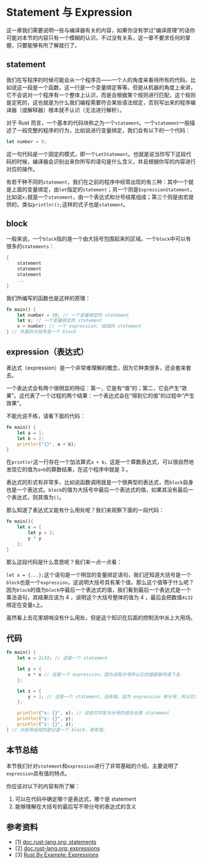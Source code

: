 # Statement 与 Expression

这一章我们需要说明一些与编译器有关的内容，如果你没有学过“编译原理”的话你可能对本节的内容只有一个模糊的认识。不过没有关系，这一章不要求任何的掌握，只要能够有所了解就行了。

## statement

我们在写程序的时候可能会从一个程序员——一个人的角度来看待所有的代码，比如说这一段是一个函数，这一行是一个变量绑定等等。但是从机器的角度上来讲，它不会说对一个程序有一个整体上认识，而是会根据某个规则进行匹配，这个规则是定死的，这也就是为什么我们编程需要符合某些语法规定，否则写出来的程序编译器（或解释器）根本就不认识（无法进行解析）。

对于 Rust 而言，一个基本的代码块称之为一个`statement`。一个`statement`一般描述了一段完整的程序的行为，比如说进行变量绑定，我们会有以下的一个代码：

```rust
let number = 0;
```

这一句代码是一个固定的模式，即一个`LetStatement`。也就是说当你写下这段代码的时候，编译器会识别出来你所写的语句是什么含义，并且根据你写的内容进行对应的操作。

有若干种不同的`statement`，我们在之前的程序中经常出现的有三种：其中一个就是上面的变量绑定，由`let`指定的`statement`；另一个则是`ExpressionStatement`，比如说`x;`就是一个`statement`，由一个表达式和分号结尾组成；第三个则是由宏提供的，类似`println!();`这样的式子也是`statement`。

## block

一般来说，一个`block`指的是一个由大括号包围起来的区域。一个`block`中可以有很多的`statements`：

```rust
{
    statement
    statement
    statement
    ...
}
```

我们所编写的函数也是这样的原理：

```rust
fn main() {
    let number = 10; // 一个变量绑定的 statement
    let x; // 一个变量绑定的 statement
    x = number; // 一个 expression; 组成的 statement
} // 外面的大括号是一个 block
```

## expression（表达式）

表达式（expression）是一个非常难理解的概念，因为它种类很多，还会套来套去。

一个表达式会有两个很明显的特征：第一，它是有“值”的；第二，它会产生“效果”。这代表了一个过程的两个结果：一个表达式会在“得到它的值”的过程中“产生效果”。

不能光说不练，请看下面的代码：

```rust
fn main() {
    let a = 1;
    let b = 2;
    println!("{}", a + b);
}
```

在`println!`这一行存在一个加法算式`a + b`，这是一个算数表达式，可以很自然地发现它的值为`a+b`的算数结果，在这个程序中就是 3 。

表达式的形式有非常多，比如说函数调用就是一个很典型的表达式，而`block`自身也是一个表达式。`block`的值为大括号中最后一个表达式的值，如果其没有最后一个表达式，则其值为`()`。

那么知道了表达式又能有什么用处呢？我们来观察下面的一段代码：

```rust
fn main(){
    let x = {
        let y = 2;
        y * y
    };
}
```

那么这段代码是什么意思呢？我们来一点一点看：

`let x = {...};`这个语句是一个明显的变量绑定语句，我们还知道大括号是一个`block`也是一个`expression`，这说明大括号具有某个值，那么这个值等于什么呢？因为`block`的值为`block`中最后一个表达式的值，我们看到最后一个表达式是一个乘法语句，其结果应该为 4 ，说明这个大括号整体的值为 4 ，最后会把数值`4i32`绑定在变量`x`上。

虽然看上去花里胡哨没有什么用处，但是这个知识在后面的控制流中派上大用场。

## 代码

```rust
fn main() {
    let x = 2i32; // 这是一个 statement

    let y = {
        x * x // 这是一个 expression。因为没有分号所以它的值能够传递下去
    };

    let z = {
        y + 1; // 这是一个 statement，没有值。因为 expression 有分号，所以它的值无法向下传递
    };

    println!("x: {}", x); // 这些打印宏与分号的组合也是 statement
    println!("y: {}", y);
    println!("z: {}", z);
} // 大括号组成的部分是一个 block，具有值。
```

## 本节总结

本节我们针对`statement`和`expression`进行了非常基础的介绍，主要说明了`expression`具有值的特点。

你应该对以下的内容有所了解：

1. 可以在代码中确定哪个是表达式，哪个是 statement
2. 能够理解在大括号的最后写不带分号的表达式的含义

## 参考资料

* [1] [doc.rust-lang.org: statements](https://doc.rust-lang.org/reference/statements.html)
* [2] [doc.rust-lang.org: expressions](https://doc.rust-lang.org/reference/expressions.html)
* [3] [Rust By Example: Expressions](https://doc.rust-lang.org/rust-by-example/expression.html)
